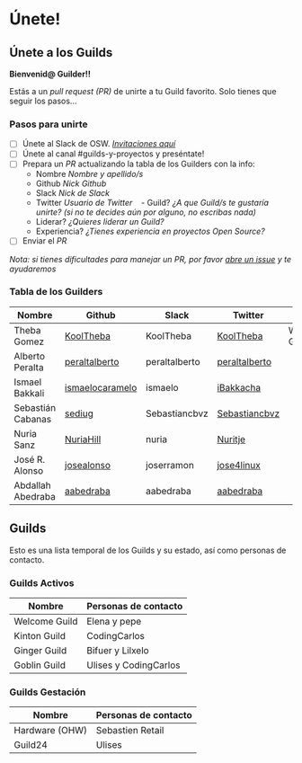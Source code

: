# Únete!

## Únete a los Guilds

**Bienvenid@ Guilder!!**

Estás a un *pull request (PR)* de unirte a tu Guild favorito. Solo tienes que seguir los pasos...

### Pasos para unirte

- [ ] Únete al Slack de OSW. *[Invitaciones aquí](http://slack.osweekends.com)*
- [ ] Únete al canal #guilds-y-proyectos y preséntate!
- [ ] Prepara un *PR* actualizando la tabla de los Guilders con la info:
    - Nombre *Nombre y apellido/s* 
    - Github *Nick Github*
    - Slack *Nick de Slack*
    - Twitter *Usuario de Twitter*
    - Guild? *¿A que Guild/s te gustaría unirte? (si no te decides aún por alguno, no escribas nada)* 
    - Liderar? *¿Quieres liderar un Guild?*
    - Experiencia? *¿Tienes experiencia en proyectos Open Source?*
- [ ] Enviar el *PR*

*Nota: si tienes dificultades para manejar un PR, por favor [abre un issue](https://github.com/OSWeekends/Guilds/issues/new) y te ayudaremos*
    
### Tabla de los Guilders
Nombre | Github | Slack | Twitter | Guild? | Liderar? | Experiencia? 
------------ | ------------- | ------------- | ------------- | ------------- | ------------- | -------------
Theba Gomez | [KoolTheba](https://github.com/KoolTheba) | KoolTheba | [KoolTheba](https://twitter.com/KoolTheba) | Welcome Guild | Si | Si 
Alberto Peralta | [peraltalberto](https://github.com/peraltalberto) | peraltalberto | [peraltalberto](https://twitter.com/peraltalberto) | | No | Si  
Ismael Bakkali| [ismaelocaramelo](https://github.com/ismaelocaramelo) | ismaelo | [iBakkacha](https://twitter.com/iBakkacha) |  | Si | Si
Sebastián Cabanas | [sediug](https://github.com/Sediug) | Sebastiancbvz | [Sebastiancbvz](https://twitter.com/Sebastiancbvz) | | No | Si 
Nuria Sanz | [NuriaHill](https://github.com/NuriaHill) | nuria | [Nuritje](https://twitter.com/Nuritje) | | No | No
José R. Alonso | [josealonso](https://github.com/josealonso) | joserramon | [jose4linux](https://twitter.com/jose4linux) | | No | No
Abdallah Abedraba | [aabedraba](https://github.com/aabedraba) | aabedraba | [aabedraba](https://twitter.com/aabedraba) | | Sí | Nos
## Guilds

Esto es una lista temporal de los Guilds y su estado, así como personas de contacto.

### Guilds Activos

Nombre | Personas de contacto 
------------ | -------------
Welcome Guild | Elena y pepe
Kinton Guild | CodingCarlos
Ginger Guild | Bifuer y Lilxelo
Goblin Guild | Ulises y CodingCarlos

### Guilds Gestación

Nombre | Personas de contacto 
------------ | -------------
Hardware (OHW) | Sebastien Retail
Guild24 | Ulises



